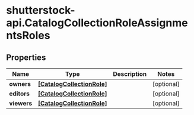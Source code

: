 # shutterstock-api.CatalogCollectionRoleAssignmentsRoles

## Properties
Name | Type | Description | Notes
------------ | ------------- | ------------- | -------------
**owners** | [**[CatalogCollectionRole]**](CatalogCollectionRole.md) |  | [optional] 
**editors** | [**[CatalogCollectionRole]**](CatalogCollectionRole.md) |  | [optional] 
**viewers** | [**[CatalogCollectionRole]**](CatalogCollectionRole.md) |  | [optional] 


